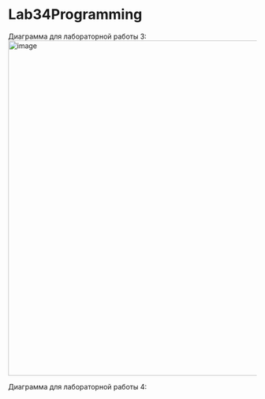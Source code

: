 # Lab34Programming

Диаграмма для лабораторной работы 3:
<img width="680" alt="image" src="https://user-images.githubusercontent.com/72685907/211214633-a9483d9e-cc44-4011-8aea-4e3682015742.png">

Диаграмма для лабораторной работы 4:
